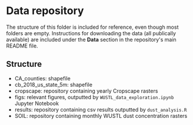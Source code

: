 # Data repository


The structure of this folder is included for reference, even though most folders are empty. Instructions for downloading the data (all publically available) are included under the **Data** section in the repository's main README file.

## Structure 
 - CA_counties: shapefile
 - cb_2018_us_state_5m: shapefile 
 - cropscape: repository containing yearly Cropscape rasters 
 - figs: relevant figures, outputted by `WUSTL_data_exploration.ipynb` Jupyter Notebook
 - results: repository containing csv results outputted by `dust_analysis.R`
 - SOIL: repository containing monthly WUSTL dust concentration rasters
